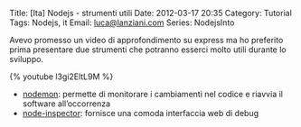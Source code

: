 Title: [Ita] Nodejs - strumenti utili
Date: 2012-03-17 20:35
Category: Tutorial
Tags: Nodejs, it
Email: luca@lanziani.com
Series: NodejsInto

Avevo promesso un video di approfondimento su express ma ho preferito prima presentare due strumenti che potranno esserci molto utili durante lo sviluppo.

{% youtube l3gi2EltL9M %}

* [nodemon][1]: permette di monitorare i cambiamenti nel codice e riavvia il software all’occorrenza
* [node-inspector][2]: fornisce una comoda interfaccia web di debug

[1]: https://github.com/remy/nodemon
[2]: https://github.com/dannycoates/node-inspector